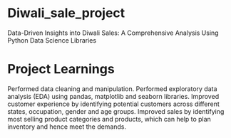 # Diwali_sale_project
Data-Driven Insights into Diwali Sales: A Comprehensive Analysis Using Python Data Science Libraries
# Project Learnings
Performed data cleaning and manipulation.
Performed exploratory data analysis (EDA) using pandas, matplotlib and seaborn libraries.
Improved customer experience by identifying potential customers across different states, occupation, gender and age groups. 
Improved sales by identifying most selling product categories and products, which can help to plan inventory and hence meet the demands.
